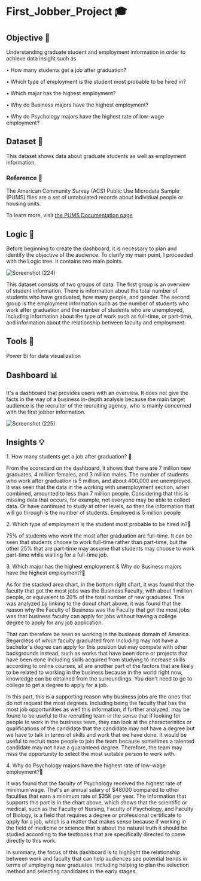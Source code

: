 # First_Jobber_Project :mortar_board:
## Objective 📍
Understanding graduate student and employment information in order to achieve data insight  such as
<p> • How many students get a job after graduation?
<p> • Which type of employment is the student most probable to be hired in?
<p> • Which major has the highest employment?
<p> • Why do Business majors have the highest employment?
<p> • Why do Psychology majors have the highest rate of low-wage employment?

## Dataset 📜
This dataset shows data about graduate students as well as employment information.<p> 
### Reference :page_facing_up:
The American Community Survey (ACS) Public Use Microdata Sample (PUMS) files are a set of untabulated records about individual people or housing units. <p> 
To learn more, visit [the PUMS Documentation page](https://www.census.gov/programs-surveys/acs/microdata/documentation.html)

## Logic 🎲
Before beginning to create the dashboard, it is necessary to plan and identify the objective of the audience. To clarify my main point, I proceeded with the Logic tree. It contains two main points.

![Screenshot (224)](https://github.com/TrainingForFuture/First_Jobber_Project/assets/134767020/e0aa9fff-ab22-4d19-b3a8-92cda4d3c58d)


<p> This dataset consists of two groups of data. The first group is an overview of student information. There is information about the total number of students who have graduated, how many people, and gender. The second group is the employment information such as the number of students who work after graduation and the number of students who are unemployed, including information about the type of work such as full-time, or part-time, and information about the relationship between faculty and employment.

## Tools 📏
Power Bi for data visualization

## Dashboard 📊
It's a dashboard that provides users with an overview. It does not give the facts in the way of a business in-depth analysis because the main target audience is the recruiter of the recruiting agency, who is mainly concerned with the first jobber information. 

![Screenshot (225)](https://github.com/TrainingForFuture/First_Jobber_Project/assets/134767020/cb5c7643-4bf1-42bc-8241-7056d0fd717f)

## Insights 💡
<p> 1. How many students get a job after graduation? 📌
<p> From the scorecard on the dashboard, it shows that there are 7 million new graduates, 4 million females, and 3 million males. The number of students who work after graduation is 5 million, and about 400,000 are unemployed. It was seen that the data in the working with unemployment section, when combined, amounted to less than 7 million people. Considering that this is missing data that occurs, for example, not everyone may be able to collect data. Or have continued to study at other levels, so then the information that will go through is the number of students. Employed is 5 million people
<p> 2. Which type of employment is the student most probable to be hired in?📌
<p> 75% of students who work the most after graduation are full-time. It can be seen that students choose to work full-time rather than part-time, but the other 25% that are part-time may assume that students may choose to work part-time while waiting for a full-time job.
<p> 3. Which major has the highest employment & Why do Business majors have the highest employment?📌
<p> As for the stacked area chart, in the bottom right chart, it was found that the faculty that got the most jobs was the Business Faculty, with about 1 million people, or equivalent to 20% of the total number of new graduates. This was analyzed by linking to the donut chart above, it was found that the reason why the Faculty of Business was the Faculty that got the most jobs was that business faculty can apply for jobs without having a college degree to apply for any job application. 
<p> That can therefore be seen as working in the business domain of America. Regardless of which faculty graduated from Including may not have a bachelor's degree can apply for this position but may compete with other backgrounds instead, such as works that have been done or projects that have been done Including skills acquired from studying to increase skills according to online courses, all are another part of the factors that are likely to be related to working in the business because in the world right now, knowledge can be obtained from the surroundings. You don't need to go to college to get a degree to apply for a job. 
<p> In this part, this is a supporting reason why business jobs are the ones that do not request the most degrees. Including being the faculty that has the most job opportunities as well this information, if further analyzed, may be found to be useful to the recruiting team in the sense that if looking for people to work in the business team, they can look at the characteristics or qualifications of the candidate that the candidate may not have a degree but we have to talk in terms of skills and work that we have done. It would be useful to recruit more people to join the team because sometimes a talented candidate may not have a guaranteed degree. Therefore, the team may miss the opportunity to select the most suitable person to work with.
<p> 4. Why do Psychology majors have the highest rate of low-wage employment?📌
<p> It was found that the faculty of Psychology received the highest rate of minimum wage. That's an annual salary of $48000 compared to other faculties that earn a minimum rate of $35K per year. The information that supports this part is in the chart above, which shows that the scientific or medical, such as the Faculty of Nursing, Faculty of Psychology, and Faculty of Biology, is a field that requires a degree or professional certificate to apply for a job, which is a matter that makes sense because if working in the field of medicine or science that is about the natural truth it should be studied according to the textbooks that are specifically directed to come directly to this work.
<p> In summary, the focus of this dashboard is to highlight the relationship between work and faculty that can help audiences see potential trends in terms of employing new graduates. Including helping to plan the selection method and selecting candidates in the early stages.
